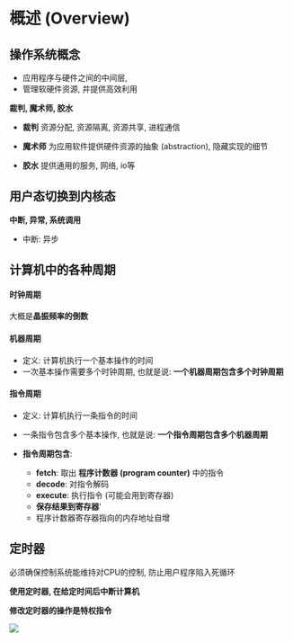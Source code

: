 # 概述 (Overview)



## 操作系统概念

- 应用程序与硬件之间的中间层, 
- 管理软硬件资源, 并提供高效利用 

**裁判, 魔术师, 胶水**

- **裁判**    资源分配, 资源隔离, 资源共享, 进程通信
- **魔术师**    为应用软件提供硬件资源的抽象 (abstraction), 隐藏实现的细节

- **胶水**    提供通用的服务, 网络, io等







## 用户态切换到内核态

**中断, 异常, 系统调用**

- 中断: 异步





## 计算机中的各种周期

#### 时钟周期

大概是**晶振频率的倒数**



#### 机器周期

- 定义: 计算机执行一个基本操作的时间
- 一次基本操作需要多个时钟周期, 也就是说: **一个机器周期包含多个时钟周期**



#### 指令周期

- 定义: 计算机执行一条指令的时间
- 一条指令包含多个基本操作, 也就是说: **一个指令周期包含多个机器周期**

- **指令周期包含**:
  - **fetch**: 取出 **程序计数器 (program counter)**  中的指令
  - **decode**: 对指令解码
  - **execute**: 执行指令 (可能会用到寄存器)
  - **保存结果到寄存器**'
  - 程序计数器寄存器指向的内存地址自增  



## 定时器

必须确保控制系统能维持对CPU的控制, 防止用户程序陷入死循环



**使用定时器, 在给定时间后中断计算机**

**修改定时器的操作是特权指令**







![](http://m.qpic.cn/psc?/V13mdl0c1ilKRz/w47sCHZ1vIeYe.9hWkknXexSNp*9ETBSzY7Ds7ABJ6GVFXZy2RSGUjJ32uXn1q7He4RBVVPZgbqM7zDDQ2v3xw!!/b&bo=KwQhAysEIQMDCSw!&rf=viewer_4)